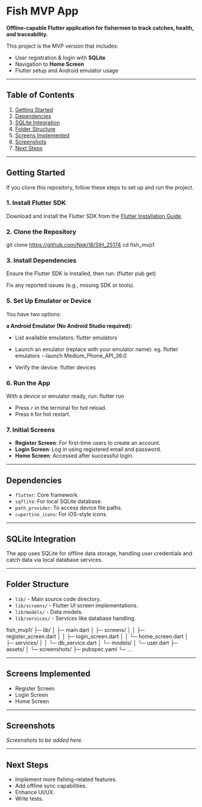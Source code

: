 # Fish MVP App

**Offline-capable Flutter application for fishermen to track catches, health, and traceability.**

This project is the MVP version that includes:
- User registration & login with **SQLite**
- Navigation to **Home Screen**
- Flutter setup and Android emulator usage

---

## Table of Contents

1. [Getting Started](#getting-started)
2. [Dependencies](#dependencies)
3. [SQLite Integration](#sqlite-integration)
4. [Folder Structure](#folder-structure)
5. [Screens Implemented](#screens-implemented)
6. [Screenshots](#screenshots)
7. [Next Steps](#next-steps)

---

## Getting Started

If you clone this repository, follow these steps to set up and run the project.

### 1. Install Flutter SDK
Download and install the Flutter SDK from the [Flutter Installation Guide](https://flutter.dev/docs/get-started/install).

### 2. Clone the Repository

git clone <https://github.com/Neki18/SIH_25174>
cd fish_mvp1

### 3. Install Dependencies
Ensure the Flutter SDK is installed, then run:  (flutter pub get)

Fix any reported issues (e.g., missing SDK or tools).

### 5. Set Up Emulator or Device
You have two options:

**a Android Emulator (No Android Studio required):**
- List available emulators: flutter emulators

- Launch an emulator (replace with your emulator name): eg. flutter emulators --launch Medium_Phone_API_36.0

- Verify the device: flutter devices


### 6. Run the App
With a device or emulator ready, run:  flutter run


- Press `r` in the terminal for hot reload.
- Press `R` for hot restart.

### 7. Initial Screens
- **Register Screen**: For first-time users to create an account.
- **Login Screen**: Log in using registered email and password.
- **Home Screen**: Accessed after successful login.

---

## Dependencies

- `flutter`: Core framework.
- `sqflite`: For local SQLite database.
- `path_provider`: To access device file paths.
- `cupertino_icons`: For iOS-style icons.

---

## SQLite Integration

The app uses SQLite for offline data storage, handling user credentials and catch data via local database services.

---

## Folder Structure

- `lib/` - Main source code directory.
- `lib/screens/` - Flutter UI screen implementations.
- `lib/models/` - Data models.
- `lib/services/` - Services like database handling.


fish_mvp1/
├─ lib/
│ ├─ main.dart
│ ├─ screens/
│ │ ├─ register_screen.dart
│ │ ├─ login_screen.dart
│ │ └─ home_screen.dart
│ ├─ services/
│ │ └─ db_service.dart
│ └─ models/
│ └─ user.dart
├─ assets/
│ └─ screenshots/
├─ pubspec.yaml
└─ ...

---

## Screens Implemented

- Register Screen
- Login Screen
- Home Screen

---

## Screenshots

_Screenshots to be added here._

---

## Next Steps

- Implement more fishing-related features.
- Add offline sync capabilities.
- Enhance UI/UX.
- Write tests.





